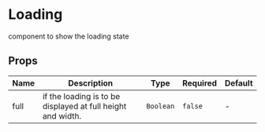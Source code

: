 # Loading

component to show the loading state

## Props

<!-- @vuese:Loading:props:start -->
|Name|Description|Type|Required|Default|
|---|---|---|---|---|
|full|if the loading is to be displayed at full height and width.|`Boolean`|`false`|-|

<!-- @vuese:Loading:props:end -->


